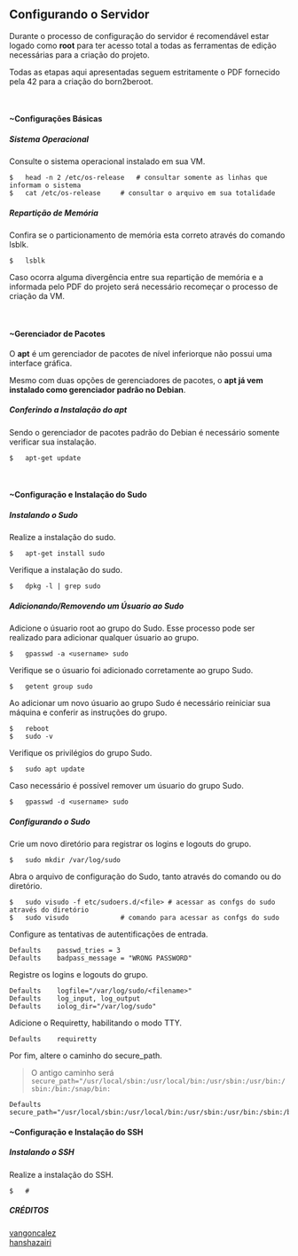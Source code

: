 ## Configurando o Servidor

<p>Durante o processo de configuração do servidor é recomendável estar logado como <b>root</b> para ter acesso total a todas as ferramentas de edição necessárias para a criação do projeto.</p>
<p>Todas as etapas aqui apresentadas seguem estritamente o PDF fornecido pela 42 para a criação do born2beroot.</p><br>

#### ~Configurações Básicas

##### Sistema Operacional

<p>Consulte o sistema operacional instalado em sua VM.</p>

```
$	head -n 2 /etc/os-release	# consultar somente as linhas que informam o sistema
$	cat /etc/os-release		# consultar o arquivo em sua totalidade
```

##### Repartição de Memória

<p>Confira se o particionamento de memória esta correto através do comando lsblk.</p>

```
$	lsblk
```

<p>Caso ocorra alguma divergência entre sua repartição de memória e a informada pelo PDF do projeto será necessário recomeçar o processo de criação da VM.</p><br>

#### ~Gerenciador de Pacotes

<p>O <b>apt</b> é um gerenciador de pacotes de nível inferiorque não possui uma interface gráfica.</p>
<p>Mesmo com duas opções de gerenciadores de pacotes, o <b>apt já vem instalado como gerenciador padrão no Debian</b>.</p>

##### Conferindo a Instalação do apt

<p>Sendo o gerenciador de pacotes padrão do Debian é necessário somente verificar sua instalação.</p>

```
$	apt-get update
```

<br>

#### ~Configuração e Instalação do Sudo

##### Instalando o Sudo

<p>Realize a instalação do sudo.</p>

```
$	apt-get install sudo
```

<p>Verifique a instalação do sudo.</p>

```
$	dpkg -l | grep sudo
```

##### Adicionando/Removendo um Úsuario ao Sudo

<p>Adicione o úsuario root ao grupo do Sudo. Esse processo pode ser realizado para adicionar qualquer úsuario ao grupo.</p>

```
$	gpasswd -a <username> sudo
```

<p>Verifique se o úsuario foi adicionado corretamente ao grupo Sudo.</p>

```
$	getent group sudo
```

<p>Ao adicionar um novo úsuario ao grupo Sudo é necessário reiniciar sua máquina e conferir as instruções do grupo.</p>

```
$	reboot
$	sudo -v
```

<p>Verifique os privilégios do grupo Sudo.</p>

```
$	sudo apt update
```

<p>Caso necessário é possível remover um úsuario do grupo Sudo.</p>

```
$	gpasswd -d <username> sudo
```

##### Configurando o Sudo

<p>Crie um novo diretório para registrar os logins e logouts do grupo.</p>

```
$	sudo mkdir /var/log/sudo
```

<p>Abra o arquivo de configuração do Sudo, tanto através do comando ou do diretório.</p>

```
$	sudo visudo -f etc/sudoers.d/<file>	# acessar as confgs do sudo através do diretório
$	sudo visudo				# comando para acessar as confgs do sudo
```

<p>Configure as tentativas de autentificações de entrada.</p>

```
Defaults	passwd_tries = 3
Defaults	badpass_message = "WRONG PASSWORD"
```

<p>Registre os logins e logouts do grupo.</p>

```
Defaults	logfile="/var/log/sudo/<filename>"
Defaults	log_input, log_output
Defaults	iolog_dir="/var/log/sudo"
```

<p>Adicione o Requiretty, habilitando o modo TTY.</p>

```
Defaults	requiretty
```

<p>Por fim, altere o caminho do secure_path.</p>

> O antigo caminho será ```secure_path="/usr/local/sbin:/usr/local/bin:/usr/sbin:/usr/bin:/sbin:/bin:/snap/bin:```

```
Defaults	secure_path="/usr/local/sbin:/usr/local/bin:/usr/sbin:/usr/bin:/sbin:/bin:/snap/bin"
```

#### ~Configuração e Instalação do SSH

##### Instalando o SSH

<p>Realize a instalação do SSH.</p>

```
$	#
```



##### CRÉDITOS

<p><a href="https://github.com/vangoncalez/42sp_borntoberoot">vangoncalez</a><br>
<a href="https://github.com/hanshazairi/42-born2beroot#installation">hanshazairi</a></p>

